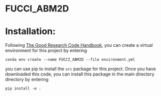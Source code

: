 # FUCCI_ABM2D

Installation:
=============
Following [The Good Research Code Handbook](https://goodresearch.dev/setup), you can create a virtual environment for this project by entering
```
conda env create --name FUCCI_ABM2D --file environment.yml
```
you can use pip to install the `src` package for this project. Once you have downloaded this code, you can install this package in the main directory directory by entering 
```
pip install -e .
```

